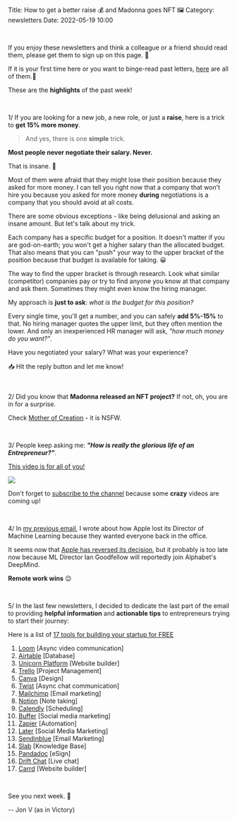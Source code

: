Title: How to get a better raise 💰 and Madonna goes NFT 🖼️
Category: newsletters 
Date: 2022-05-19 10:00

<br>

If you enjoy these newsletters and think a colleague or a friend should read them, please get them to sign up on this page. 📝

If it is your first time here or you want to binge-read past letters, [here](https://jon.io/category/newsletters) are all of them.📰

These are the **highlights** of the past week!

<br>


1/ If you are looking for a new job, a new role, or just a **raise**, here is a trick to **get 15% more money**.

> And yes, there is one **simple** trick.

**Most people never negotiate their salary. Never.**

That is insane. 🤯

Most of them were afraid that they might lose their position because they asked for more money. I can tell you right now that a company that won't hire you because you asked for more money **during** negotiations is a company that you should avoid at all costs.

There are some obvious exceptions - like being delusional and asking an insane amount. But let's talk about my trick.

Each company has a specific budget for a position. It doesn't matter if you are god-on-earth; you won't get a higher salary than the allocated budget. That also means that you can "push" your way to the upper bracket of the position because that budget is available for taking. 😀

The way to find the upper bracket is through research. Look what similar (competitor) companies pay or try to find anyone you know at that company and ask them. Sometimes they might even know the hiring manager.

My approach is **just to ask**: _what is the budget for this position?_

Every single time, you'll get a number, and you can safely **add 5%-15%** to that. No hiring manager quotes the upper limit, but they often mention the lower. And only an inexperienced HR manager will ask, _"how much money do you want?"_.

Have you negotiated your salary? What was your experience?

📥 Hit the reply button and let me know!

<br>

2/ Did you know that **Madonna released an NFT project?** If not, oh, you are in for a surprise.

Check [Mother of Creation](https://motherofcreation.xyz/) - it is NSFW.

<br>

3/ People keep asking me: _**"How is really the glorious life of an Entrepreneur?"**_.

[This video is for all of you!](https://www.youtube.com/watch?v=nuaF1cwNJ-0)

![](https://sendfoxprod.b-cdn.net/media/9CLz6fQ3j3eygHWlwqcwk7yeT8MYm7X183crVGPr16325)

Don't forget to [subscribe to the channel](https://www.youtube.com/c/JonVlachogiannisJonVasinVictory) because some **crazy** videos are coming up!

<br>

4/ In [my previous email](https://jon.io/the-wealth-transfer-has-started-but-it-is-not-what-you-think), I wrote about how Apple lost its Director of Machine Learning because they wanted everyone back in the office.

It seems now that [Apple has reversed its decision](https://gizmodo.com/apple-return-to-work-policy-alphabet-machine-learnin-1848942742/amp), but it probably is too late now because ML Director Ian Goodfellow will reportedly join Alphabet's DeepMind.

**Remote work wins** 😉

<br>

5/ In the last few newsletters, I decided to dedicate the last part of the email to providing **helpful information** and **actionable tips** to entrepreneurs trying to start their journey:

Here is a list of [17 tools for building your startup for FREE](https://twitter.com/_buildd/status/1483297142165098500?t=t32LhFlkB0UCEur3jLdm1g&s=19)

1. [Loom](https://www.loom.com/) [Async video communication] 
2. [Airtable](https://www.airtable.com/) [Database]
3. [Unicorn Platform](https://unicornplatform.com/) [Website builder]
4. [Trello](https://trello.com/en) [Project Management]
5. [Canva](https://www.canva.com/en_gb/) [Design]
6. [Twist](https://twist.com/) [Async chat communication]
7. [Mailchimp](https://mailchimp.com/en-gb/) [Email marketing]
8. [Notion](https://www.notion.so/) [Note taking]
9. [Calendly](https://calendly.com/) [Scheduling]
10. [Buffer](https://buffer.com/) [Social media marketing]
11. [Zapier](https://zapier.com/) [Automation]
12. [Later](https://later.com/) [Social Media Marketing]
13. [Sendinblue](https://www.sendinblue.com/) [Email Marketing]
14. [Slab](https://slab.com/) [Knowledge Base]
15. [Pandadoc](https://www.pandadoc.com/) [eSign]
16. [Drift Chat](https://www.drift.com/) [Live chat]
17. [Carrd](https://carrd.co/) [Website builder]

<br>

See you next week. 🚀

-- Jon V (as in Victory)
